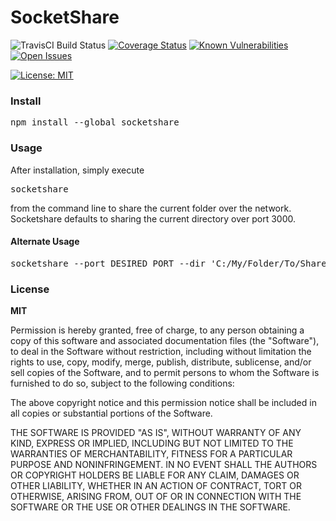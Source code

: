 <h1>SocketShare</h1>

![TravisCI Build Status](https://travis-ci.org/theamazingfedex/socketshare.svg?branch=master "TravisCI Build Status for: socketshare")
[![Coverage Status](https://coveralls.io/repos/github/theamazingfedex/socketshare/badge.svg?branch=master)](https://coveralls.io/github/theamazingfedex/socketshare?branch=master)
[![Known Vulnerabilities](https://snyk.io/test/npm/socketshare/badge.svg)](https://snyk.io/test/npm/socketshare)
[![Open Issues](http://githubbadges.herokuapp.com/theamazingfedex/socketshare/issues.svg?style=flat)](https://github.com/boennemann/badges/issues)

[![License: MIT](https://img.shields.io/badge/License-MIT-yellow.svg)](https://opensource.org/licenses/MIT)

<h3>Install</h3>
<pre>npm install --global socketshare</pre>

<h3>Usage</h3>
After installation, simply execute
<pre>socketshare</pre>
from the command line to share the current folder over the network.
Socketshare defaults to sharing the current directory over port 3000.

<h4>Alternate Usage</h4>
<pre>socketshare --port DESIRED_PORT --dir 'C:/My/Folder/To/Share'</pre>

<h3>License</h3>
<b>MIT</b>

Permission is hereby granted, free of charge, to any person obtaining a copy of this software and associated documentation files (the "Software"), to deal in the Software without restriction, including without limitation the rights to use, copy, modify, merge, publish, distribute, sublicense, and/or sell copies of the Software, and to permit persons to whom the Software is furnished to do so, subject to the following conditions:

The above copyright notice and this permission notice shall be included in all copies or substantial portions of the Software.

THE SOFTWARE IS PROVIDED "AS IS", WITHOUT WARRANTY OF ANY KIND, EXPRESS OR IMPLIED, INCLUDING BUT NOT LIMITED TO THE WARRANTIES OF MERCHANTABILITY, FITNESS FOR A PARTICULAR PURPOSE AND NONINFRINGEMENT. IN NO EVENT SHALL THE AUTHORS OR COPYRIGHT HOLDERS BE LIABLE FOR ANY CLAIM, DAMAGES OR OTHER LIABILITY, WHETHER IN AN ACTION OF CONTRACT, TORT OR OTHERWISE, ARISING FROM, OUT OF OR IN CONNECTION WITH THE SOFTWARE OR THE USE OR OTHER DEALINGS IN THE SOFTWARE.
